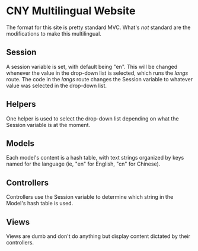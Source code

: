 # CNY Multilingual Website

The format for this site is pretty standard MVC. What's *not* standard are the modifications to make this multilingual.

## Session
A session variable is set, with default being "en". This will be changed whenever the value in the drop-down list is selected, which runs the *langs* route. The code in the *langs* route changes the Session variable to whatever value was selected in the drop-down list.

## Helpers
One helper is used to select the drop-down list depending on what the Session variable is at the moment.

## Models
Each model's content is a hash table, with text strings organized by keys named for the language (ie, "en" for English, "cn" for Chinese).

## Controllers
Controllers use the Session variable to determine which string in the Model's hash table is used.

## Views
Views are dumb and don't do anything but display content dictated by their controllers.
